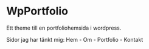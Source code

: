 # WpPortfolio

Ett theme till en portfoliohemsida i wordpress.

Sidor jag har tänkt mig:
Hem - Om - Portfolio - Kontakt
